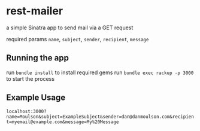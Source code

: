 # rest-mailer
a simple Sinatra app to send mail via a GET request


required params
`name`, `subject`, `sender`, `recipient`, `message`

## Running the app

run `bundle install` to install required gems
run `bundle exec rackup -p 3000` to start the process


## Example Usage
`localhost:3000?name=Moulson&subject=ExampleSubject&sender=dan@danmoulson.com&recipient=myemail@example.com&message=My%20Message`
